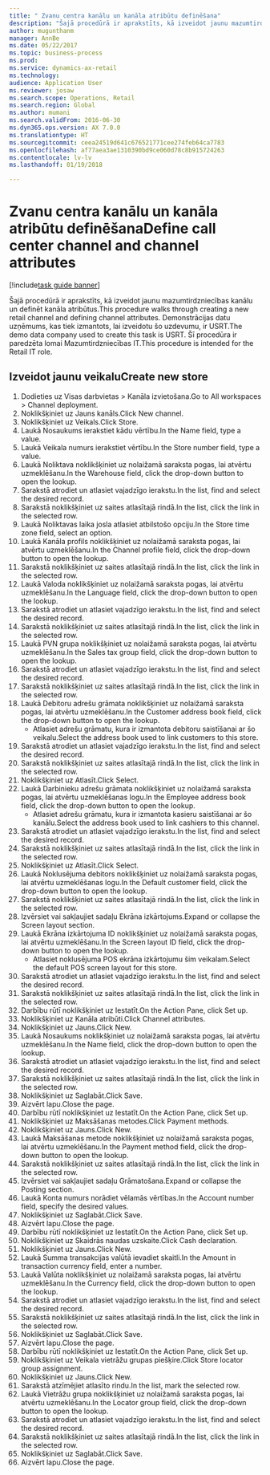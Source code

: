 ```yaml
--- 
title: " Zvanu centra kanālu un kanāla atribūtu definēšana"
description: "Šajā procedūrā ir aprakstīts, kā izveidot jaunu mazumtirdzniecības kanālu un definēt kanāla atribūtus."
author: mugunthanm
manager: AnnBe
ms.date: 05/22/2017
ms.topic: business-process
ms.prod: 
ms.service: dynamics-ax-retail
ms.technology: 
audience: Application User
ms.reviewer: josaw
ms.search.scope: Operations, Retail
ms.search.region: Global
ms.author: mumani
ms.search.validFrom: 2016-06-30
ms.dyn365.ops.version: AX 7.0.0
ms.translationtype: HT
ms.sourcegitcommit: ceea24519d641c676521771cee274feb64ca7783
ms.openlocfilehash: af77aea3ae1310390bd9ce060d78c8b915724263
ms.contentlocale: lv-lv
ms.lasthandoff: 01/19/2018

---
```

# <a name="define-call-center-channel-and-channel-attributes"></a><span data-ttu-id="213ca-103"> Zvanu centra kanālu un kanāla atribūtu definēšana</span><span class="sxs-lookup"><span data-stu-id="213ca-103">Define call center channel and channel attributes</span></span>

[!include[task guide banner](../includes/task-guide-banner.md)]

<span data-ttu-id="213ca-104">Šajā procedūrā ir aprakstīts, kā izveidot jaunu mazumtirdzniecības kanālu un definēt kanāla atribūtus.</span><span class="sxs-lookup"><span data-stu-id="213ca-104">This procedure walks through creating a new retail channel and defining channel attributes.</span></span> <span data-ttu-id="213ca-105">Demonstrācijas datu uzņēmums, kas tiek izmantots, lai izveidotu šo uzdevumu, ir USRT.</span><span class="sxs-lookup"><span data-stu-id="213ca-105">The demo data company used to create this task is USRT.</span></span> <span data-ttu-id="213ca-106">Šī procedūra ir paredzēta lomai Mazumtirdzniecības IT.</span><span class="sxs-lookup"><span data-stu-id="213ca-106">This procedure is intended for the Retail IT role.</span></span>


## <a name="create-new-store"></a><span data-ttu-id="213ca-107">Izveidot jaunu veikalu</span><span class="sxs-lookup"><span data-stu-id="213ca-107">Create new store</span></span>
1. <span data-ttu-id="213ca-108">Dodieties uz Visas darbvietas > Kanāla izvietošana.</span><span class="sxs-lookup"><span data-stu-id="213ca-108">Go to All workspaces > Channel deployment.</span></span>
2. <span data-ttu-id="213ca-109">Noklikšķiniet uz Jauns kanāls.</span><span class="sxs-lookup"><span data-stu-id="213ca-109">Click New channel.</span></span>
3. <span data-ttu-id="213ca-110">Noklikšķiniet uz Veikals.</span><span class="sxs-lookup"><span data-stu-id="213ca-110">Click Store.</span></span>
4. <span data-ttu-id="213ca-111">Laukā Nosaukums ierakstiet kādu vērtību.</span><span class="sxs-lookup"><span data-stu-id="213ca-111">In the Name field, type a value.</span></span>
5. <span data-ttu-id="213ca-112">Laukā Veikala numurs ierakstiet vērtību.</span><span class="sxs-lookup"><span data-stu-id="213ca-112">In the Store number field, type a value.</span></span>
6. <span data-ttu-id="213ca-113">Laukā Noliktava noklikšķiniet uz nolaižamā saraksta pogas, lai atvērtu uzmeklēšanu.</span><span class="sxs-lookup"><span data-stu-id="213ca-113">In the Warehouse field, click the drop-down button to open the lookup.</span></span>
7. <span data-ttu-id="213ca-114">Sarakstā atrodiet un atlasiet vajadzīgo ierakstu.</span><span class="sxs-lookup"><span data-stu-id="213ca-114">In the list, find and select the desired record.</span></span>
8. <span data-ttu-id="213ca-115">Sarakstā noklikšķiniet uz saites atlasītajā rindā.</span><span class="sxs-lookup"><span data-stu-id="213ca-115">In the list, click the link in the selected row.</span></span>
9. <span data-ttu-id="213ca-116">Laukā Noliktavas laika josla atlasiet atbilstošo opciju.</span><span class="sxs-lookup"><span data-stu-id="213ca-116">In the Store time zone field, select an option.</span></span>
10. <span data-ttu-id="213ca-117">Laukā Kanāla profils noklikšķiniet uz nolaižamā saraksta pogas, lai atvērtu uzmeklēšanu.</span><span class="sxs-lookup"><span data-stu-id="213ca-117">In the Channel profile field, click the drop-down button to open the lookup.</span></span>
11. <span data-ttu-id="213ca-118">Sarakstā noklikšķiniet uz saites atlasītajā rindā.</span><span class="sxs-lookup"><span data-stu-id="213ca-118">In the list, click the link in the selected row.</span></span>
12. <span data-ttu-id="213ca-119">Laukā Valoda noklikšķiniet uz nolaižamā saraksta pogas, lai atvērtu uzmeklēšanu.</span><span class="sxs-lookup"><span data-stu-id="213ca-119">In the Language field, click the drop-down button to open the lookup.</span></span>
13. <span data-ttu-id="213ca-120">Sarakstā atrodiet un atlasiet vajadzīgo ierakstu.</span><span class="sxs-lookup"><span data-stu-id="213ca-120">In the list, find and select the desired record.</span></span>
14. <span data-ttu-id="213ca-121">Sarakstā noklikšķiniet uz saites atlasītajā rindā.</span><span class="sxs-lookup"><span data-stu-id="213ca-121">In the list, click the link in the selected row.</span></span>
15. <span data-ttu-id="213ca-122">Laukā PVN grupa noklikšķiniet uz nolaižamā saraksta pogas, lai atvērtu uzmeklēšanu.</span><span class="sxs-lookup"><span data-stu-id="213ca-122">In the Sales tax group field, click the drop-down button to open the lookup.</span></span>
16. <span data-ttu-id="213ca-123">Sarakstā atrodiet un atlasiet vajadzīgo ierakstu.</span><span class="sxs-lookup"><span data-stu-id="213ca-123">In the list, find and select the desired record.</span></span>
17. <span data-ttu-id="213ca-124">Sarakstā noklikšķiniet uz saites atlasītajā rindā.</span><span class="sxs-lookup"><span data-stu-id="213ca-124">In the list, click the link in the selected row.</span></span>
18. <span data-ttu-id="213ca-125">Laukā Debitoru adrešu grāmata noklikšķiniet uz nolaižamā saraksta pogas, lai atvērtu uzmeklēšanu.</span><span class="sxs-lookup"><span data-stu-id="213ca-125">In the Customer address book field, click the drop-down button to open the lookup.</span></span>
    * <span data-ttu-id="213ca-126">Atlasiet adrešu grāmatu, kura ir izmantota debitoru saistīšanai ar šo veikalu.</span><span class="sxs-lookup"><span data-stu-id="213ca-126">Select the address book used to link customers to this store.</span></span>  
19. <span data-ttu-id="213ca-127">Sarakstā atrodiet un atlasiet vajadzīgo ierakstu.</span><span class="sxs-lookup"><span data-stu-id="213ca-127">In the list, find and select the desired record.</span></span>
20. <span data-ttu-id="213ca-128">Sarakstā noklikšķiniet uz saites atlasītajā rindā.</span><span class="sxs-lookup"><span data-stu-id="213ca-128">In the list, click the link in the selected row.</span></span>
21. <span data-ttu-id="213ca-129">Noklikšķiniet uz Atlasīt.</span><span class="sxs-lookup"><span data-stu-id="213ca-129">Click Select.</span></span>
22. <span data-ttu-id="213ca-130">Laukā Darbinieku adrešu grāmata noklikšķiniet uz nolaižamā saraksta pogas, lai atvērtu uzmeklēšanas logu.</span><span class="sxs-lookup"><span data-stu-id="213ca-130">In the Employee address book field, click the drop-down button to open the lookup.</span></span>
    * <span data-ttu-id="213ca-131">Atlasiet adrešu grāmatu, kura ir izmantota kasieru saistīšanai ar šo kanālu.</span><span class="sxs-lookup"><span data-stu-id="213ca-131">Select the address book used to link cashiers to this channel.</span></span>  
23. <span data-ttu-id="213ca-132">Sarakstā atrodiet un atlasiet vajadzīgo ierakstu.</span><span class="sxs-lookup"><span data-stu-id="213ca-132">In the list, find and select the desired record.</span></span>
24. <span data-ttu-id="213ca-133">Sarakstā noklikšķiniet uz saites atlasītajā rindā.</span><span class="sxs-lookup"><span data-stu-id="213ca-133">In the list, click the link in the selected row.</span></span>
25. <span data-ttu-id="213ca-134">Noklikšķiniet uz Atlasīt.</span><span class="sxs-lookup"><span data-stu-id="213ca-134">Click Select.</span></span>
26. <span data-ttu-id="213ca-135">Laukā Noklusējuma debitors noklikšķiniet uz nolaižamā saraksta pogas, lai atvērtu uzmeklēšanas logu.</span><span class="sxs-lookup"><span data-stu-id="213ca-135">In the Default customer field, click the drop-down button to open the lookup.</span></span>
27. <span data-ttu-id="213ca-136">Sarakstā noklikšķiniet uz saites atlasītajā rindā.</span><span class="sxs-lookup"><span data-stu-id="213ca-136">In the list, click the link in the selected row.</span></span>
28. <span data-ttu-id="213ca-137">Izvērsiet vai sakļaujiet sadaļu Ekrāna izkārtojums.</span><span class="sxs-lookup"><span data-stu-id="213ca-137">Expand or collapse the Screen layout section.</span></span>
29. <span data-ttu-id="213ca-138">Laukā Ekrāna izkārtojuma ID noklikšķiniet uz nolaižamā saraksta pogas, lai atvērtu uzmeklēšanu.</span><span class="sxs-lookup"><span data-stu-id="213ca-138">In the Screen layout ID field, click the drop-down button to open the lookup.</span></span>
    * <span data-ttu-id="213ca-139">Atlasiet noklusējuma POS ekrāna izkārtojumu šim veikalam.</span><span class="sxs-lookup"><span data-stu-id="213ca-139">Select the default POS screen layout for this store.</span></span>  
30. <span data-ttu-id="213ca-140">Sarakstā atrodiet un atlasiet vajadzīgo ierakstu.</span><span class="sxs-lookup"><span data-stu-id="213ca-140">In the list, find and select the desired record.</span></span>
31. <span data-ttu-id="213ca-141">Sarakstā noklikšķiniet uz saites atlasītajā rindā.</span><span class="sxs-lookup"><span data-stu-id="213ca-141">In the list, click the link in the selected row.</span></span>
32. <span data-ttu-id="213ca-142">Darbību rūtī noklikšķiniet uz Iestatīt.</span><span class="sxs-lookup"><span data-stu-id="213ca-142">On the Action Pane, click Set up.</span></span>
33. <span data-ttu-id="213ca-143">Noklikšķiniet uz Kanāla atribūti.</span><span class="sxs-lookup"><span data-stu-id="213ca-143">Click Channel attributes.</span></span>
34. <span data-ttu-id="213ca-144">Noklikšķiniet uz Jauns.</span><span class="sxs-lookup"><span data-stu-id="213ca-144">Click New.</span></span>
35. <span data-ttu-id="213ca-145">Laukā Nosaukums noklikšķiniet uz nolaižamā saraksta pogas, lai atvērtu uzmeklēšanu.</span><span class="sxs-lookup"><span data-stu-id="213ca-145">In the Name field, click the drop-down button to open the lookup.</span></span>
36. <span data-ttu-id="213ca-146">Sarakstā atrodiet un atlasiet vajadzīgo ierakstu.</span><span class="sxs-lookup"><span data-stu-id="213ca-146">In the list, find and select the desired record.</span></span>
37. <span data-ttu-id="213ca-147">Sarakstā noklikšķiniet uz saites atlasītajā rindā.</span><span class="sxs-lookup"><span data-stu-id="213ca-147">In the list, click the link in the selected row.</span></span>
38. <span data-ttu-id="213ca-148">Noklikšķiniet uz Saglabāt.</span><span class="sxs-lookup"><span data-stu-id="213ca-148">Click Save.</span></span>
39. <span data-ttu-id="213ca-149">Aizvērt lapu.</span><span class="sxs-lookup"><span data-stu-id="213ca-149">Close the page.</span></span>
40. <span data-ttu-id="213ca-150">Darbību rūtī noklikšķiniet uz Iestatīt.</span><span class="sxs-lookup"><span data-stu-id="213ca-150">On the Action Pane, click Set up.</span></span>
41. <span data-ttu-id="213ca-151">Noklikšķiniet uz Maksāšanas metodes.</span><span class="sxs-lookup"><span data-stu-id="213ca-151">Click Payment methods.</span></span>
42. <span data-ttu-id="213ca-152">Noklikšķiniet uz Jauns.</span><span class="sxs-lookup"><span data-stu-id="213ca-152">Click New.</span></span>
43. <span data-ttu-id="213ca-153">Laukā Maksāšanas metode noklikšķiniet uz nolaižamā saraksta pogas, lai atvērtu uzmeklēšanu.</span><span class="sxs-lookup"><span data-stu-id="213ca-153">In the Payment method field, click the drop-down button to open the lookup.</span></span>
44. <span data-ttu-id="213ca-154">Sarakstā noklikšķiniet uz saites atlasītajā rindā.</span><span class="sxs-lookup"><span data-stu-id="213ca-154">In the list, click the link in the selected row.</span></span>
45. <span data-ttu-id="213ca-155">Izvērsiet vai sakļaujiet sadaļu Grāmatošana.</span><span class="sxs-lookup"><span data-stu-id="213ca-155">Expand or collapse the Posting section.</span></span>
46. <span data-ttu-id="213ca-156">Laukā Konta numurs norādiet vēlamās vērtības.</span><span class="sxs-lookup"><span data-stu-id="213ca-156">In the Account number field, specify the desired values.</span></span>
47. <span data-ttu-id="213ca-157">Noklikšķiniet uz Saglabāt.</span><span class="sxs-lookup"><span data-stu-id="213ca-157">Click Save.</span></span>
48. <span data-ttu-id="213ca-158">Aizvērt lapu.</span><span class="sxs-lookup"><span data-stu-id="213ca-158">Close the page.</span></span>
49. <span data-ttu-id="213ca-159">Darbību rūtī noklikšķiniet uz Iestatīt.</span><span class="sxs-lookup"><span data-stu-id="213ca-159">On the Action Pane, click Set up.</span></span>
50. <span data-ttu-id="213ca-160">Noklikšķiniet uz Skaidrās naudas uzskaite.</span><span class="sxs-lookup"><span data-stu-id="213ca-160">Click Cash declaration.</span></span>
51. <span data-ttu-id="213ca-161">Noklikšķiniet uz Jauns.</span><span class="sxs-lookup"><span data-stu-id="213ca-161">Click New.</span></span>
52. <span data-ttu-id="213ca-162">Laukā Summa transakcijas valūtā ievadiet skaitli.</span><span class="sxs-lookup"><span data-stu-id="213ca-162">In the Amount in transaction currency field, enter a number.</span></span>
53. <span data-ttu-id="213ca-163">Laukā Valūta noklikšķiniet uz nolaižamā saraksta pogas, lai atvērtu uzmeklēšanu.</span><span class="sxs-lookup"><span data-stu-id="213ca-163">In the Currency field, click the drop-down button to open the lookup.</span></span>
54. <span data-ttu-id="213ca-164">Sarakstā atrodiet un atlasiet vajadzīgo ierakstu.</span><span class="sxs-lookup"><span data-stu-id="213ca-164">In the list, find and select the desired record.</span></span>
55. <span data-ttu-id="213ca-165">Sarakstā noklikšķiniet uz saites atlasītajā rindā.</span><span class="sxs-lookup"><span data-stu-id="213ca-165">In the list, click the link in the selected row.</span></span>
56. <span data-ttu-id="213ca-166">Noklikšķiniet uz Saglabāt.</span><span class="sxs-lookup"><span data-stu-id="213ca-166">Click Save.</span></span>
57. <span data-ttu-id="213ca-167">Aizvērt lapu.</span><span class="sxs-lookup"><span data-stu-id="213ca-167">Close the page.</span></span>
58. <span data-ttu-id="213ca-168">Darbību rūtī noklikšķiniet uz Iestatīt.</span><span class="sxs-lookup"><span data-stu-id="213ca-168">On the Action Pane, click Set up.</span></span>
59. <span data-ttu-id="213ca-169">Noklikšķiniet uz Veikala vietrāžu grupas piešķire.</span><span class="sxs-lookup"><span data-stu-id="213ca-169">Click Store locator group assignment.</span></span>
60. <span data-ttu-id="213ca-170">Noklikšķiniet uz Jauns.</span><span class="sxs-lookup"><span data-stu-id="213ca-170">Click New.</span></span>
61. <span data-ttu-id="213ca-171">Sarakstā atzīmējiet atlasīto rindu.</span><span class="sxs-lookup"><span data-stu-id="213ca-171">In the list, mark the selected row.</span></span>
62. <span data-ttu-id="213ca-172">Laukā Vietrāžu grupa noklikšķiniet uz nolaižamā saraksta pogas, lai atvērtu uzmeklēšanu.</span><span class="sxs-lookup"><span data-stu-id="213ca-172">In the Locator group field, click the drop-down button to open the lookup.</span></span>
63. <span data-ttu-id="213ca-173">Sarakstā atrodiet un atlasiet vajadzīgo ierakstu.</span><span class="sxs-lookup"><span data-stu-id="213ca-173">In the list, find and select the desired record.</span></span>
64. <span data-ttu-id="213ca-174">Sarakstā noklikšķiniet uz saites atlasītajā rindā.</span><span class="sxs-lookup"><span data-stu-id="213ca-174">In the list, click the link in the selected row.</span></span>
65. <span data-ttu-id="213ca-175">Noklikšķiniet uz Saglabāt.</span><span class="sxs-lookup"><span data-stu-id="213ca-175">Click Save.</span></span>
66. <span data-ttu-id="213ca-176">Aizvērt lapu.</span><span class="sxs-lookup"><span data-stu-id="213ca-176">Close the page.</span></span>


